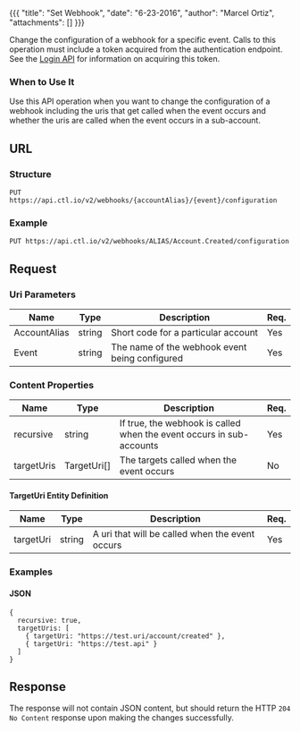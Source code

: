 {{{
  "title": "Set Webhook",
  "date": "6-23-2016",
  "author": "Marcel Ortiz",
  "attachments": []
}}}

Change the configuration of a webhook for a specific event. Calls to this operation must include a token acquired from the authentication endpoint. See the [Login API](../Authentication/login.md) for information on acquiring this token.

### When to Use It

Use this API operation when you want to change the configuration of a webhook including the uris that get called when the event occurs and whether the uris are called when the event occurs in a sub-account.

## URL

### Structure

    PUT https://api.ctl.io/v2/webhooks/{accountAlias}/{event}/configuration

### Example  
    PUT https://api.ctl.io/v2/webhooks/ALIAS/Account.Created/configuration

## Request

### Uri Parameters

| Name | Type | Description | Req. |
| --- | --- | --- | --- |
| AccountAlias | string | Short code for a particular account | Yes |
| Event | string | The name of the webhook event being configured | Yes |

### Content Properties

| Name | Type | Description | Req. |
| --- | --- | --- | --- |
| recursive | string | If true, the webhook is called when the event occurs in sub-accounts | Yes |
| targetUris | TargetUri[] | The targets called when the event occurs | No |

#### TargetUri Entity Definition

| Name | Type | Description | Req. |
| --- | --- | --- | --- |
| targetUri | string | A uri that will be called when the event occurs | Yes |

### Examples

#### JSON

    {
      recursive: true,
      targetUris: [
        { targetUri: "https://test.uri/account/created" },
        { targetUri: "https://test.api" }
      ]
    }

## Response

The response will not contain JSON content, but should return the HTTP `204 No Content` response upon making the changes successfully.

